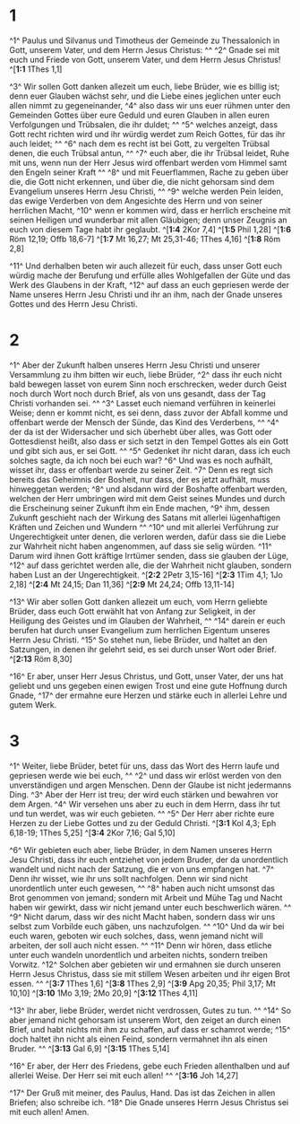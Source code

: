 # 1
^1^ Paulus und Silvanus und Timotheus der Gemeinde zu Thessalonich in Gott, unserem Vater, und dem Herrn Jesus Christus: ^^ ^2^ Gnade sei mit euch und Friede von Gott, unserem Vater, und dem Herrn Jesus Christus! 
^[**1:1** 1Thes 1,1]

^3^ Wir sollen Gott danken allezeit um euch, liebe Brüder, wie es billig ist; denn euer Glauben wächst sehr, und die Liebe eines jeglichen unter euch allen nimmt zu gegeneinander, ^4^ also dass wir uns euer rühmen unter den Gemeinden Gottes über eure Geduld und euren Glauben in allen euren Verfolgungen und Trübsalen, die ihr duldet; ^^ ^5^ welches anzeigt, dass Gott recht richten wird und ihr würdig werdet zum Reich Gottes, für das ihr auch leidet; ^^ ^6^ nach dem es recht ist bei Gott, zu vergelten Trübsal denen, die euch Trübsal antun, ^^ ^7^ euch aber, die ihr Trübsal leidet, Ruhe mit uns, wenn nun der Herr Jesus wird offenbart werden vom Himmel samt den Engeln seiner Kraft ^^ ^8^ und mit Feuerflammen, Rache zu geben über die, die Gott nicht erkennen, und über die, die nicht gehorsam sind dem Evangelium unseres Herrn Jesu Christi, ^^ ^9^ welche werden Pein leiden, das ewige Verderben von dem Angesichte des Herrn und von seiner herrlichen Macht, ^10^ wenn er kommen wird, dass er herrlich erscheine mit seinen Heiligen und wunderbar mit allen Gläubigen; denn unser Zeugnis an euch von diesem Tage habt ihr geglaubt. 
^[**1:4** 2Kor 7,4] ^[**1:5** Phil 1,28] ^[**1:6** Röm 12,19; Offb 18,6-7] ^[**1:7** Mt 16,27; Mt 25,31-46; 1Thes 4,16] ^[**1:8** Röm 2,8]

^11^ Und derhalben beten wir auch allezeit für euch, dass unser Gott euch würdig mache der Berufung und erfülle alles Wohlgefallen der Güte und das Werk des Glaubens in der Kraft, ^12^ auf dass an euch gepriesen werde der Name unseres Herrn Jesu Christi und ihr an ihm, nach der Gnade unseres Gottes und des Herrn Jesu Christi.
# 2
^1^ Aber der Zukunft halben unseres Herrn Jesu Christi und unserer Versammlung zu ihm bitten wir euch, liebe Brüder, ^2^ dass ihr euch nicht bald bewegen lasset von eurem Sinn noch erschrecken, weder durch Geist noch durch Wort noch durch Brief, als von uns gesandt, dass der Tag Christi vorhanden sei. ^^ ^3^ Lasset euch niemand verführen in keinerlei Weise; denn er kommt nicht, es sei denn, dass zuvor der Abfall komme und offenbart werde der Mensch der Sünde, das Kind des Verderbens, ^^ ^4^ der da ist der Widersacher und sich überhebt über alles, was Gott oder Gottesdienst heißt, also dass er sich setzt in den Tempel Gottes als ein Gott und gibt sich aus, er sei Gott. ^^ ^5^ Gedenket ihr nicht daran, dass ich euch solches sagte, da ich noch bei euch war? ^6^ Und was es noch aufhält, wisset ihr, dass er offenbart werde zu seiner Zeit. ^7^ Denn es regt sich bereits das Geheimnis der Bosheit, nur dass, der es jetzt aufhält, muss hinweggetan werden; ^8^ und alsdann wird der Boshafte offenbart werden, welchen der Herr umbringen wird mit dem Geist seines Mundes und durch die Erscheinung seiner Zukunft ihm ein Ende machen, ^9^ ihm, dessen Zukunft geschieht nach der Wirkung des Satans mit allerlei lügenhaftigen Kräften und Zeichen und Wundern ^^ ^10^ und mit allerlei Verführung zur Ungerechtigkeit unter denen, die verloren werden, dafür dass sie die Liebe zur Wahrheit nicht haben angenommen, auf dass sie selig würden. ^11^ Darum wird ihnen Gott kräftige Irrtümer senden, dass sie glauben der Lüge, ^12^ auf dass gerichtet werden alle, die der Wahrheit nicht glauben, sondern haben Lust an der Ungerechtigkeit. 
^[**2:2** 2Petr 3,15-16] ^[**2:3** 1Tim 4,1; 1Jo 2,18] ^[**2:4** Mt 24,15; Dan 11,36] ^[**2:9** Mt 24,24; Offb 13,11-14]

^13^ Wir aber sollen Gott danken allezeit um euch, vom Herrn geliebte Brüder, dass euch Gott erwählt hat von Anfang zur Seligkeit, in der Heiligung des Geistes und im Glauben der Wahrheit, ^^ ^14^ darein er euch berufen hat durch unser Evangelium zum herrlichen Eigentum unseres Herrn Jesu Christi. ^15^ So stehet nun, liebe Brüder, und haltet an den Satzungen, in denen ihr gelehrt seid, es sei durch unser Wort oder Brief. 
^[**2:13** Röm 8,30]

^16^ Er aber, unser Herr Jesus Christus, und Gott, unser Vater, der uns hat geliebt und uns gegeben einen ewigen Trost und eine gute Hoffnung durch Gnade, ^17^ der ermahne eure Herzen und stärke euch in allerlei Lehre und gutem Werk.
# 3
^1^ Weiter, liebe Brüder, betet für uns, dass das Wort des Herrn laufe und gepriesen werde wie bei euch, ^^ ^2^ und dass wir erlöst werden von den unverständigen und argen Menschen. Denn der Glaube ist nicht jedermanns Ding. ^3^ Aber der Herr ist treu; der wird euch stärken und bewahren vor dem Argen. ^4^ Wir versehen uns aber zu euch in dem Herrn, dass ihr tut und tun werdet, was wir euch gebieten. ^^ ^5^ Der Herr aber richte eure Herzen zu der Liebe Gottes und zu der Geduld Christi. 
^[**3:1** Kol 4,3; Eph 6,18-19; 1Thes 5,25] ^[**3:4** 2Kor 7,16; Gal 5,10]

^6^ Wir gebieten euch aber, liebe Brüder, in dem Namen unseres Herrn Jesu Christi, dass ihr euch entziehet von jedem Bruder, der da unordentlich wandelt und nicht nach der Satzung, die er von uns empfangen hat. ^7^ Denn ihr wisset, wie ihr uns sollt nachfolgen. Denn wir sind nicht unordentlich unter euch gewesen, ^^ ^8^ haben auch nicht umsonst das Brot genommen von jemand; sondern mit Arbeit und Mühe Tag und Nacht haben wir gewirkt, dass wir nicht jemand unter euch beschwerlich wären. ^^ ^9^ Nicht darum, dass wir des nicht Macht haben, sondern dass wir uns selbst zum Vorbilde euch gäben, uns nachzufolgen. ^^ ^10^ Und da wir bei euch waren, geboten wir euch solches, dass, wenn jemand nicht will arbeiten, der soll auch nicht essen. ^^ ^11^ Denn wir hören, dass etliche unter euch wandeln unordentlich und arbeiten nichts, sondern treiben Vorwitz. ^12^ Solchen aber gebieten wir und ermahnen sie durch unseren Herrn Jesus Christus, dass sie mit stillem Wesen arbeiten und ihr eigen Brot essen. ^^ 
^[**3:7** 1Thes 1,6] ^[**3:8** 1Thes 2,9] ^[**3:9** Apg 20,35; Phil 3,17; Mt 10,10] ^[**3:10** 1Mo 3,19; 2Mo 20,9] ^[**3:12** 1Thes 4,11]

^13^ Ihr aber, liebe Brüder, werdet nicht verdrossen, Gutes zu tun. ^^ ^14^ So aber jemand nicht gehorsam ist unserem Wort, den zeiget an durch einen Brief, und habt nichts mit ihm zu schaffen, auf dass er schamrot werde; ^15^ doch haltet ihn nicht als einen Feind, sondern vermahnet ihn als einen Bruder. ^^ 
^[**3:13** Gal 6,9] ^[**3:15** 1Thes 5,14]

^16^ Er aber, der Herr des Friedens, gebe euch Frieden allenthalben und auf allerlei Weise. Der Herr sei mit euch allen! ^^ 
^[**3:16** Joh 14,27]

^17^ Der Gruß mit meiner, des Paulus, Hand. Das ist das Zeichen in allen Briefen; also schreibe ich. ^18^ Die Gnade unseres Herrn Jesus Christus sei mit euch allen! Amen.
